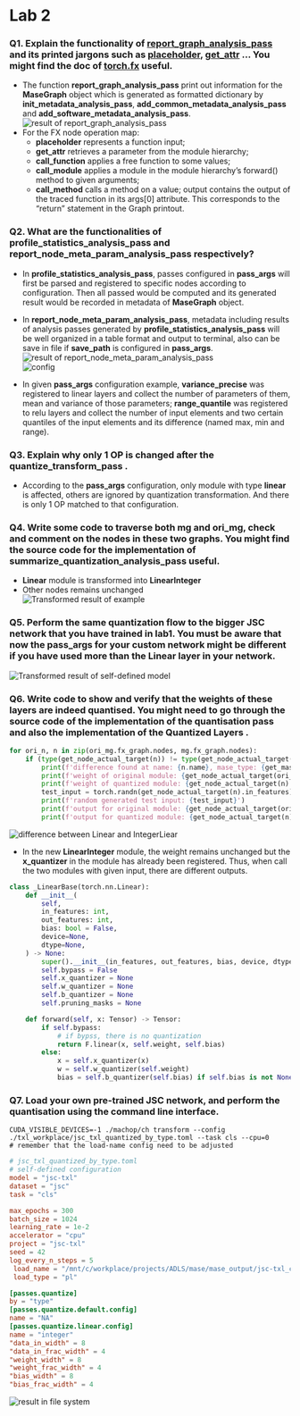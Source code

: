 # Lab 2
### Q1. Explain the functionality of <u>report_graph_analysis_pass</u> and its printed jargons such as <u>placeholder</u>, <u>get_attr</u> … You might find the doc of <u>torch.fx</u> useful.
- The function **report_graph_analysis_pass** print out information for the **MaseGraph** object which is generated as formatted dictionary by **init_metadata_analysis_pass**, **add_common_metadata_analysis_pass** and **add_software_metadata_analysis_pass**.
<br>![result of report_graph_analysis_pass](img/lab2_q1.png)<br>
- For the FX node operation map:
  - **placeholder** represents a function input;
  - **get_attr** retrieves a parameter from the module hierarchy;
  - **call_function** applies a free function to some values;
  - **call_module** applies a module in the module hierarchy’s forward() method to given arguments;
  - **call_method** calls a method on a value; output contains the output of the traced function in its args[0] attribute. This corresponds to the “return” statement in the Graph printout.
### Q2. What are the functionalities of profile_statistics_analysis_pass and report_node_meta_param_analysis_pass respectively?
- In **profile_statistics_analysis_pass**, passes configured in **pass_args** will first be parsed and registered to specific nodes according to configuration. Then all passed would be computed and its generated result would be recorded in metadata of **MaseGraph** object.

- In **report_node_meta_param_analysis_pass**, metadata including results of analysis passes generated by **profile_statistics_analysis_pass** will be well organized in a table format and output to terminal, also can be save in file if **save_path** is configured in **pass_args**.
<br>![result of report_node_meta_param_analysis_pass](img/lab2_q2_output.png)
<br>![config](img/lab2_q2_config.png)
- In given **pass_args** configuration example, **variance_precise** was registered to linear layers and collect the number of parameters of them, mean and variance of those parameters; **range_quantile** was registered to relu layers and collect the number of input elements and two certain quantiles of the input elements and its difference (named max, min and range).

### Q3. Explain why only 1 OP is changed after the quantize_transform_pass .
- According to the **pass_args** configuration, only module with type **linear** is affected, others are ignored by quantization transformation. And there is only 1 OP matched to that configuration.

### Q4. Write some code to traverse both mg and ori_mg, check and comment on the nodes in these two graphs. You might find the source code for the implementation of summarize_quantization_analysis_pass useful.
- **Linear** module is transformed into **LinearInteger**
- Other nodes remains unchanged
<br>![Transformed result of example](img/lab2_q4.png)

### Q5. Perform the same quantization flow to the bigger JSC network that you have trained in lab1. You must be aware that now the pass_args for your custom network might be different if you have used more than the Linear layer in your network.
![Transformed result of self-defined model](img/lab2_q5.png)

### Q6. Write code to show and verify that the weights of these layers are indeed quantised. You might need to go through the source code of the implementation of the quantisation pass and also the implementation of the Quantized Layers .
```python
for ori_n, n in zip(ori_mg.fx_graph.nodes, mg.fx_graph.nodes):
    if (type(get_node_actual_target(n)) != type(get_node_actual_target(ori_n))):
        print(f'difference found at name: {n.name}, mase_type: {get_mase_type(n)}, mase_op: {get_mase_op(n)}\n original module: {type(get_node_actual_target(ori_n))} --> new module {type(get_node_actual_target(n))}')
        print(f'weight of original module: {get_node_actual_target(ori_n).weight}')
        print(f'weight of quantized module: {get_node_actual_target(n).weight}')
        test_input = torch.randn(get_node_actual_target(n).in_features)
        print(f'random generated test input: {test_input}')
        print(f'output for original module: {get_node_actual_target(ori_n)(test_input)}')
        print(f'output for quantized module: {get_node_actual_target(n)(test_input)}')
```
![difference between Linear and IntegerLiear](img/lab2_q6.png)
- In the new **LinearInteger** module, the weight remains unchanged but the **x_quantizer** in the module has already been registered. Thus, when call the two modules with given input, there are different outputs.
```python
class _LinearBase(torch.nn.Linear):
    def __init__(
        self,
        in_features: int,
        out_features: int,
        bias: bool = False,
        device=None,
        dtype=None,
    ) -> None:
        super().__init__(in_features, out_features, bias, device, dtype)
        self.bypass = False
        self.x_quantizer = None
        self.w_quantizer = None
        self.b_quantizer = None
        self.pruning_masks = None

    def forward(self, x: Tensor) -> Tensor:
        if self.bypass:
            # if bypss, there is no quantization
            return F.linear(x, self.weight, self.bias)
        else:
            x = self.x_quantizer(x)
            w = self.w_quantizer(self.weight)
            bias = self.b_quantizer(self.bias) if self.bias is not None else None
```

### Q7. Load your own pre-trained JSC network, and perform the quantisation using the command line interface.
```shell
CUDA_VISIBLE_DEVICES=-1 ./machop/ch transform --config ./txl_workplace/jsc_txl_quantized_by_type.toml --task cls --cpu=0
# remember that the load-name config need to be adjusted
```
```toml
# jsc_txl_quantized_by_type.toml
# self-defined configuration
model = "jsc-txl"
dataset = "jsc"
task = "cls"

max_epochs = 300
batch_size = 1024
learning_rate = 1e-2
accelerator = "cpu"
project = "jsc-txl"
seed = 42
log_every_n_steps = 5
 load_name = "/mnt/c/workplace/projects/ADLS/mase/mase_output/jsc-txl_classification_jsc_2024-01-25/software/training_ckpts/best-v2.ckpt"
 load_type = "pl"

[passes.quantize]
by = "type"
[passes.quantize.default.config]
name = "NA"
[passes.quantize.linear.config]
name = "integer"
"data_in_width" = 8
"data_in_frac_width" = 4
"weight_width" = 8
"weight_frac_width" = 4
"bias_width" = 8
"bias_frac_width" = 4
```
![result in file system](img/lab2_q7.png)